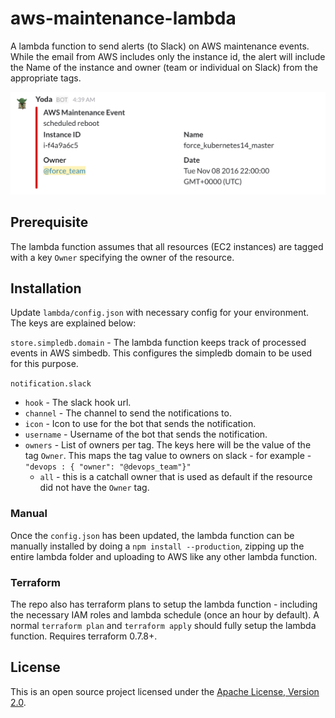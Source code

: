 # aws-maintenance-lambda

A lambda function to send alerts (to Slack) on AWS maintenance events. While the email from AWS includes only the instance id, the alert will include the Name of the instance and owner (team or individual on Slack) from the appropriate tags.

![](/docs/slack-notification.png)

## Prerequisite

The lambda function assumes that all resources (EC2 instances) are tagged with a key `Owner` specifying the owner of the resource.

## Installation

Update `lambda/config.json` with necessary config for your environment. The keys are explained below:

`store.simpledb.domain` - The lambda function keeps track of processed events in AWS simbedb. This configures the simpledb domain to be used for this purpose.

`notification.slack`
  - `hook` - The slack hook url.
  - `channel` - The channel to send the notifications to.
  - `icon` - Icon to use for the bot that sends the notification.
  - `username` - Username of the bot that sends the notification.
  - `owners` - List of owners per tag. The keys here will be the value of the tag `Owner`. This maps the tag value to owners on slack - for example - `"devops : { "owner": "@devops_team"}"`
    - `all` - this is a catchall owner that is used as default if the resource did not have the `Owner` tag.

### Manual
    
Once the `config.json` has been updated, the lambda function can be manually installed by doing a `npm install --production`, zipping up the entire lambda folder and uploading to AWS like any other lambda function.

### Terraform

The repo also has terraform plans to setup the lambda function - including the necessary IAM roles and lambda schedule (once an hour by default). A normal `terraform plan` and `terraform apply` should fully setup the lambda function. Requires  terraform 0.7.8+.

## License

This is an open source project licensed under the [Apache License, Version 2.0](https://www.apache.org/licenses/LICENSE-2.0).
